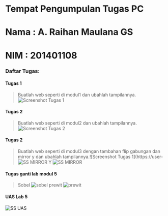# Tempat Pengumpulan Tugas PC
# Nama : A. Raihan Maulana GS
# NIM  : 201401108

### Daftar Tugas:

#### Tugas 1 
> Buatlah web seperti di modul1 dan ubahlah tampilannya.
![Screenshot Tugas 1](https://user-images.githubusercontent.com/99314844/196183404-f68dcf60-45b8-403f-9b2e-cfe1f12460bb.jpg)

#### Tugas 2
> Buatlah web seperti di modul2 dan ubahlah tampilannya.
![Screenshot  Tugas 2](https://user-images.githubusercontent.com/99314844/196183560-b4aa3a43-02de-4850-8ab7-6eaa53a2c5c3.jpg)

#### Tugas 2
> Buatlah web seperti di modul3 dengan tambahan flip gabungan dan mirror y dan ubahlah tampilannya.![Screenshot Tugas 1](https://user-
![SS MIRROR Y](https://user-images.githubusercontent.com/99314844/196183676-6fa8bbd9-569c-4bb1-bf62-e2a51171ed6d.jpg)
![SS MIRROR](https://user-images.githubusercontent.com/99314844/196183686-831f9e36-6648-4b64-ac6e-c7cf2b18b86d.jpg)

#### Tugas ganti lab modul 5
> Sobel
![sobel](https://user-images.githubusercontent.com/99314844/205583096-7c673a66-ed43-4058-acfe-911f748cce8d.jpg)
> prewit
![prewit](https://user-images.githubusercontent.com/99314844/205583392-b19f191f-5455-452c-bea9-edc312b18a67.jpg)

#### UAS Lab 5
![SS UAS](https://user-images.githubusercontent.com/99314844/206968372-229f72d5-4202-42dd-b17d-880f329c519f.jpg)
